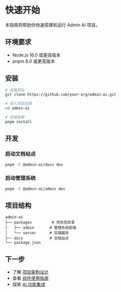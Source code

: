 # 快速开始

本指南将帮助你快速搭建和运行 Admin AI 项目。

## 环境要求

- Node.js 16.0 或更高版本
- pnpm 8.0 或更高版本

## 安装

```bash
# 克隆项目
git clone https://github.com/your-org/admin-ai.git

# 进入项目目录
cd admin-ai

# 安装依赖
pnpm install
```

## 开发

### 启动文档站点

```bash
pnpm -F @admin-ai/docs dev
```

### 启动管理系统

```bash
pnpm -F @admin-ai/admin dev
```

## 项目结构

```
admin-ai
├── packages         # 项目包目录
│   ├── admin       # 管理系统前端
│   └── server      # 后端服务
├── docs            # 文档站点
└── package.json
```

## 下一步

- 了解 [项目架构设计](/guide/architecture)
- 查看 [组件使用指南](/guide/components)
- 探索 [AI 功能集成](/guide/ai-features)